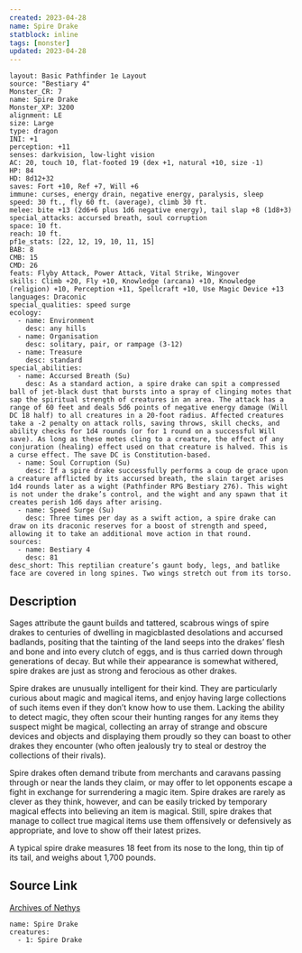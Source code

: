 ```yaml
---
created: 2023-04-28
name: Spire Drake
statblock: inline
tags: [monster]
updated: 2023-04-28
---
```

```statblock
layout: Basic Pathfinder 1e Layout
source: "Bestiary 4"
Monster_CR: 7
name: Spire Drake
Monster_XP: 3200
alignment: LE
size: Large
type: dragon
INI: +1
perception: +11
senses: darkvision, low-light vision
AC: 20, touch 10, flat-footed 19 (dex +1, natural +10, size -1)
HP: 84
HD: 8d12+32
saves: Fort +10, Ref +7, Will +6
immune: curses, energy drain, negative energy, paralysis, sleep
speed: 30 ft., fly 60 ft. (average), climb 30 ft.
melee: bite +13 (2d6+6 plus 1d6 negative energy), tail slap +8 (1d8+3)
special_attacks: accursed breath, soul corruption
space: 10 ft.
reach: 10 ft.
pf1e_stats: [22, 12, 19, 10, 11, 15]
BAB: 8
CMB: 15
CMD: 26
feats: Flyby Attack, Power Attack, Vital Strike, Wingover
skills: Climb +20, Fly +10, Knowledge (arcana) +10, Knowledge (religion) +10, Perception +11, Spellcraft +10, Use Magic Device +13
languages: Draconic
special_qualities: speed surge
ecology:
  - name: Environment
    desc: any hills
  - name: Organisation
    desc: solitary, pair, or rampage (3-12)
  - name: Treasure
    desc: standard
special_abilities:
  - name: Accursed Breath (Su)
    desc: As a standard action, a spire drake can spit a compressed ball of jet-black dust that bursts into a spray of clinging motes that sap the spiritual strength of creatures in an area. The attack has a range of 60 feet and deals 5d6 points of negative energy damage (Will DC 18 half) to all creatures in a 20-foot radius. Affected creatures take a -2 penalty on attack rolls, saving throws, skill checks, and ability checks for 1d4 rounds (or for 1 round on a successful Will save). As long as these motes cling to a creature, the effect of any conjuration (healing) effect used on that creature is halved. This is a curse effect. The save DC is Constitution-based.
  - name: Soul Corruption (Su)
    desc: If a spire drake successfully performs a coup de grace upon a creature afflicted by its accursed breath, the slain target arises 1d4 rounds later as a wight (Pathfinder RPG Bestiary 276). This wight is not under the drake’s control, and the wight and any spawn that it creates perish 1d6 days after arising.
  - name: Speed Surge (Su)
    desc: Three times per day as a swift action, a spire drake can draw on its draconic reserves for a boost of strength and speed, allowing it to take an additional move action in that round.
sources:
  - name: Bestiary 4
    desc: 81
desc_short: This reptilian creature’s gaunt body, legs, and batlike face are covered in long spines. Two wings stretch out from its torso.
```
## Description
Sages attribute the gaunt builds and tattered, scabrous wings of spire drakes to centuries of dwelling in magicblasted desolations and accursed badlands, positing that the tainting of the land seeps into the drakes’ flesh and bone and into every clutch of eggs, and is thus carried down through generations of decay. But while their appearance is somewhat withered, spire drakes are just as strong and ferocious as other drakes.

Spire drakes are unusually intelligent for their kind. They are particularly curious about magic and magical items, and enjoy having large collections of such items even if they don’t know how to use them. Lacking the ability to detect magic, they often scour their hunting ranges for any items they suspect might be magical, collecting an array of strange and obscure devices and objects and displaying them proudly so they can boast to other drakes they encounter (who often jealously try to steal or destroy the collections of their rivals).

Spire drakes often demand tribute from merchants and caravans passing through or near the lands they claim, or may offer to let opponents escape a fight in exchange for surrendering a magic item. Spire drakes are rarely as clever as they think, however, and can be easily tricked by temporary magical effects into believing an item is magical. Still, spire drakes that manage to collect true magical items use them offensively or defensively as appropriate, and love to show off their latest prizes.

A typical spire drake measures 18 feet from its nose to the long, thin tip of its tail, and weighs about 1,700 pounds.
## Source Link
[Archives of Nethys](https://aonprd.com/MonsterDisplay.aspx?ItemName=Spire%20Drake)
```encounter-table
name: Spire Drake
creatures:
  - 1: Spire Drake
```
